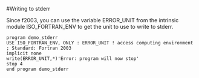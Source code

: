 #Writing to stderr

Since f2003, you can use the variable ERROR_UNIT from the intrinsic
module ISO_FORTRAN_ENV to get the unit to use to write to stderr.


    program demo_stderr
    USE ISO_FORTRAN_ENV, ONLY : ERROR_UNIT ! access computing environment ; Standard: Fortran 2003
    implicit none
    write(ERROR_UNIT,*)'Error: program will now stop'
    stop 4
    end program demo_stderr
